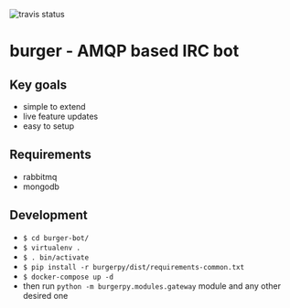 ![travis status](https://travis-ci.org/kubov/burger-bot.svg)

# burger - AMQP based IRC bot

## Key goals

* simple to extend
* live feature updates
* easy to setup

## Requirements

* rabbitmq
* mongodb

## Development

* `$ cd burger-bot/`
* `$ virtualenv .`
* `$ . bin/activate`
* `$ pip install -r burgerpy/dist/requirements-common.txt`
* `$ docker-compose up -d`
* then run `python -m burgerpy.modules.gateway` module and any other desired one
